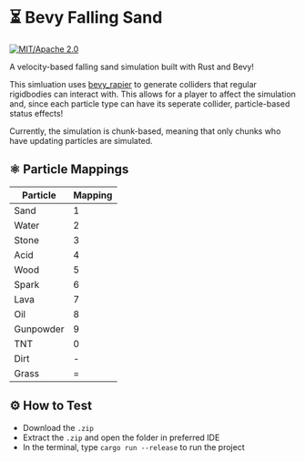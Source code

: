 # ⏳ Bevy Falling Sand
[![MIT/Apache 2.0](https://img.shields.io/badge/license-MIT%2FApache-blue.svg)](https://github.com/100-TomatoJuice/bevy_falling_sand#license)

A velocity-based falling sand simulation built with Rust and Bevy!

This simluation uses [bevy_rapier](https://crates.io/crates/bevy_rapier2d) to generate colliders that regular rigidbodies can interact with. 
This allows for a player to affect the simulation and, since each particle type can have its seperate collider, particle-based status effects!

Currently, the simulation is chunk-based, meaning that only chunks who have updating particles are simulated.

## ⚛ Particle Mappings

Particle | Mapping
--- | ---
Sand | 1
Water | 2
Stone | 3
Acid | 4
Wood | 5
Spark | 6
Lava | 7
Oil | 8
Gunpowder | 9
TNT | 0
Dirt | -
Grass | =


## ⚙️ How to Test

- Download the `.zip`
- Extract the `.zip` and open the folder in preferred IDE
- In the terminal, type `cargo run --release` to run the project
